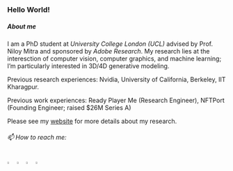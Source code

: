 ### Hello World!

<!--[![trophy](https://github-profile-trophy.vercel.app/?username=niladridutt)](https://github.com/ryo-ma/github-profile-trophy)-->

  
##### About me 
I am a PhD student at *University College London (UCL)* advised by Prof. Niloy Mitra and sponsored by *Adobe Research*. My research lies at the interesction of computer vision, computer graphics, and machine learning; I’m particularly interested in 3D/4D generative modeling.

Previous research experiences: Nvidia, University of California, Berkeley, IIT Kharagpur.

Previous work experiences: Ready Player Me (Research Engineer), NFTPort (Founding Engineer; raised $26M Series A)

Please see my [website](https://niladridutt.com/) for more details about my research.
  
###### 📫 How to reach me:   
[<img src="https://img.icons8.com/color/48/000000/twitter.png" width="3.5%"/>](https://twitter.com/niladridutt)
[<img src="https://img.icons8.com/color/48/000000/linkedin.png" width="3.5%"/>](https://www.linkedin.com/in/niladridutt/)
[<img src="https://img.icons8.com/fluent/48/000000/instagram-new.png" width="3.5%"/>](https://www.instagram.com/niladridutt/)
<a href="mailto:niladrishekhardutt@gmail.com"> <img src="https://img.icons8.com/fluent/48/000000/gmail.png" width="3.5%"/> </a>
